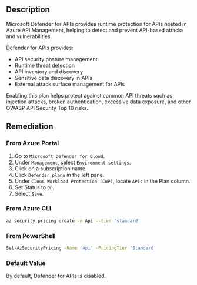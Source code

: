 ## Description

Microsoft Defender for APIs provides runtime protection for APIs hosted in Azure API Management, helping to detect and prevent API-based attacks and vulnerabilities.

Defender for APIs provides:
- API security posture management
- Runtime threat detection
- API inventory and discovery
- Sensitive data discovery in APIs
- External attack surface management for APIs

Enabling this plan helps protect against common API threats such as injection attacks, broken authentication, excessive data exposure, and other OWASP API Security Top 10 risks.

## Remediation

### From Azure Portal

1. Go to `Microsoft Defender for Cloud`.
2. Under `Management`, select `Environment settings`.
3. Click on a subscription name.
4. Click `Defender plans` in the left pane.
5. Under `Cloud Workload Protection (CWP)`, locate `APIs` in the Plan column.
6. Set Status to `On`.
7. Select `Save`.

### From Azure CLI

```bash
az security pricing create -n Api --tier 'standard'
```

### From PowerShell

```bash
Set-AzSecurityPricing -Name 'Api' -PricingTier 'Standard'
```

### Default Value

By default, Defender for APIs is disabled.

